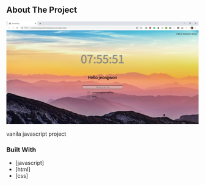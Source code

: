 
## About The Project

![screenshot](./view.JPG)

vanila javascript project




### Built With

* [javascript]
* [html]
* [css]

